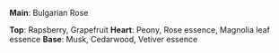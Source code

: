 **Main**: Bulgarian Rose

**Top**: Rapsberry, Grapefruit
**Heart**: Peony, Rose essence, Magnolia leaf essence
**Base**: Musk, Cedarwood, Vetiver essence
